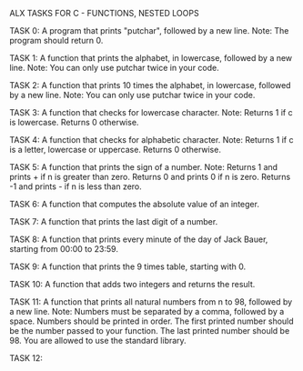 ALX TASKS FOR C - FUNCTIONS, NESTED LOOPS

TASK 0: A program that prints "putchar", followed by a new line.
Note: The program should return 0.

TASK 1: A function that prints the alphabet, in lowercase, followed by a new line.
Note: You can only use putchar twice in your code.

TASK 2: A function that prints 10 times the alphabet, in lowercase, followed by a new line.
Note: You can only use putchar twice in your code.

TASK 3: A function that checks for lowercase character.
Note: Returns 1 if c is lowercase. Returns 0 otherwise.

TASK 4: A function that checks for alphabetic character.
Note: Returns 1 if c is a letter, lowercase or uppercase. Returns 0 otherwise.

TASK 5: A function that prints the sign of a number.
Note: Returns 1 and prints + if n is greater than zero. Returns 0 and prints 0 if n is zero. Returns -1 and prints - if n is less than zero.

TASK 6: A function that computes the absolute value of an integer.

TASK 7: A function that prints the last digit of a number.

TASK 8: A function that prints every minute of the day of Jack Bauer, starting from 00:00 to 23:59.

TASK 9: A function that prints the 9 times table, starting with 0.

TASK 10: A function that adds two integers and returns the result.

TASK 11: A function that prints all natural numbers from n to 98, followed by a new line.
Note: Numbers must be separated by a comma, followed by a space. Numbers should be printed in order. 
The first printed number should be the number passed to your function. The last printed number should be 98. You are allowed to use the standard library.

TASK 12: 

